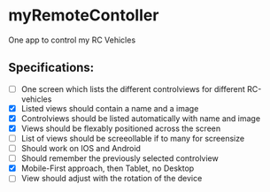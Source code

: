 # myRemoteContoller
One app to control my RC Vehicles

## Specifications:
- [ ] One screen which lists the different controlviews for different RC-vehicles
- [x] Listed views should contain a name and a image 
- [x] Controlviews should be listed automatically with name and image
- [x] Views should be flexably positioned across the screen
- [ ] List of views should be screeollable if to many for screensize
- [ ] Should work on IOS and Android
- [ ] Should remember the previously selected controlview
- [x] Mobile-First approach, then Tablet, no Desktop
- [ ] View should adjust with the rotation of the device
